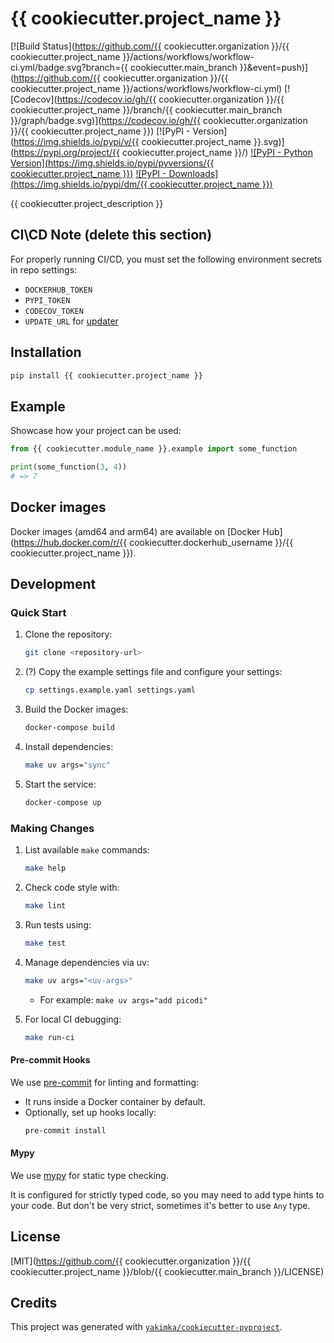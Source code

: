 # {{ cookiecutter.project_name }}

[![Build Status](https://github.com/{{ cookiecutter.organization }}/{{ cookiecutter.project_name }}/actions/workflows/workflow-ci.yml/badge.svg?branch={{ cookiecutter.main_branch }}&event=push)](https://github.com/{{ cookiecutter.organization }}/{{ cookiecutter.project_name }}/actions/workflows/workflow-ci.yml)
[![Codecov](https://codecov.io/gh/{{ cookiecutter.organization }}/{{ cookiecutter.project_name }}/branch/{{ cookiecutter.main_branch }}/graph/badge.svg)](https://codecov.io/gh/{{ cookiecutter.organization }}/{{ cookiecutter.project_name }})
[![PyPI - Version](https://img.shields.io/pypi/v/{{ cookiecutter.project_name }}.svg)](https://pypi.org/project/{{ cookiecutter.project_name }}/)
[![PyPI - Python Version](https://img.shields.io/pypi/pyversions/{{ cookiecutter.project_name }})](https://pypi.org/project/picodi/)
[![PyPI - Downloads](https://img.shields.io/pypi/dm/{{ cookiecutter.project_name }})](https://pypi.org/project/picodi/)

{{ cookiecutter.project_description }}


## CI\CD Note (delete this section)

For properly running CI/CD, you must set the following environment secrets in repo settings:

- `DOCKERHUB_TOKEN`
- `PYPI_TOKEN`
- `CODECOV_TOKEN`
- `UPDATE_URL` for [updater](https://github.com/umputun/updater)

## Installation

```bash
pip install {{ cookiecutter.project_name }}
```

## Example

Showcase how your project can be used:

```python
from {{ cookiecutter.module_name }}.example import some_function

print(some_function(3, 4))
# => 7
```

## Docker images

Docker images (amd64 and arm64) are available on
[Docker Hub](https://hub.docker.com/r/{{ cookiecutter.dockerhub_username }}/{{ cookiecutter.project_name }}).

## Development

### Quick Start

1. Clone the repository:
   ```bash
   git clone <repository-url>
   ```
2. (?) Copy the example settings file and configure your settings:
   ```bash
   cp settings.example.yaml settings.yaml
   ```
3. Build the Docker images:
   ```bash
   docker-compose build
   ```
4. Install dependencies:
   ```bash
   make uv args="sync"
   ```
5. Start the service:
   ```bash
   docker-compose up
   ```

### Making Changes

1. List available `make` commands:
   ```bash
   make help
   ```
2. Check code style with:
   ```bash
   make lint
   ```
3. Run tests using:
   ```bash
   make test
   ```
4. Manage dependencies via uv:
   ```bash
   make uv args="<uv-args>"
   ```
   - For example: `make uv args="add picodi"`

5. For local CI debugging:
   ```bash
   make run-ci
   ```

#### Pre-commit Hooks

We use [pre-commit](https://pre-commit.com/) for linting and formatting:
- It runs inside a Docker container by default.
- Optionally, set up hooks locally:
  ```bash
  pre-commit install
  ```

#### Mypy

We use [mypy](https://mypy.readthedocs.io/en/stable/) for static type checking.

It is configured for strictly typed code, so you may need to add type hints to your code.
But don't be very strict, sometimes it's better to use `Any` type.

## License

[MIT](https://github.com/{{ cookiecutter.organization }}/{{ cookiecutter.project_name }}/blob/{{ cookiecutter.main_branch }}/LICENSE)


## Credits

This project was generated with [`yakimka/cookiecutter-pyproject`](https://github.com/yakimka/cookiecutter-pyproject).
